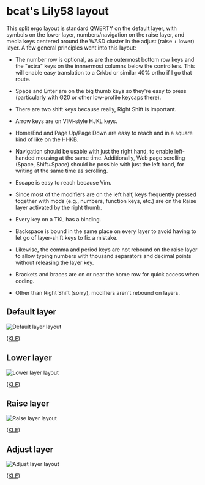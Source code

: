 # bcat's Lily58 layout

This split ergo layout is standard QWERTY on the default layer, with symbols on
the lower layer, numbers/navigation on the raise layer, and media keys centered
around the WASD cluster in the adjust (raise + lower) layer. A few general
principles went into this layout:

* The number row is optional, as are the outermost bottom row keys and the
"extra" keys on the innnermost columns below the controllers. This will enable
easy translation to a Crkbd or similar 40% ortho if I go that route.

* Space and Enter are on the big thumb keys so they're easy to press
(particularly with G20 or other low-profile keycaps there).

* There are two shift keys because really, Right Shift is important.

* Arrow keys are on VIM-style HJKL keys.

* Home/End and Page Up/Page Down are easy to reach and in a square kind of like
on the HHKB.

* Navigation should be usable with just the right hand, to enable left-handed
mousing at the same time. Additionally, Web page scrolling (Space, Shift+Space)
should be possible with just the left hand, for writing at the same time as
scrolling.

* Escape is easy to reach because Vim.

* Since most of the modifiers are on the left half, keys frequently pressed
together with mods (e.g., numbers, function keys, etc.) are on the Raise layer
activated by the right thumb.

* Every key on a TKL has a binding.

* Backspace is bound in the same place on every layer to avoid having to let go
of layer-shift keys to fix a mistake.

* Likewise, the comma and period keys are not rebound on the raise layer to
allow typing numbers with thousand separators and decimal points without
releasing the layer key.

* Brackets and braces are on or near the home row for quick access when coding.

* Other than Right Shift (sorry), modifiers aren't rebound on layers.

## Default layer

![Default layer layout](https://i.imgur.com/KlzNei7.png)

([KLE](http://www.keyboard-layout-editor.com/#/gists/e0eb3af65961e9fd612dcff3ddd88e4f))

## Lower layer

![Lower layer layout](https://i.imgur.com/zjYwqtv.png)

([KLE](http://www.keyboard-layout-editor.com/#/gists/19ad0d3b5d745fbb2818db09740f5a11))

## Raise layer

![Raise layer layout](https://i.imgur.com/S7S29G6.png)

([KLE](http://www.keyboard-layout-editor.com/#/gists/912be7955f781cdaf692cc4d4c0b5823))

## Adjust layer

![Adjust layer layout](https://i.imgur.com/tU72bSZ.png)

([KLE](http://www.keyboard-layout-editor.com/#/gists/8f6a3f08350a9bbe1d414b22bca4e6c7))
